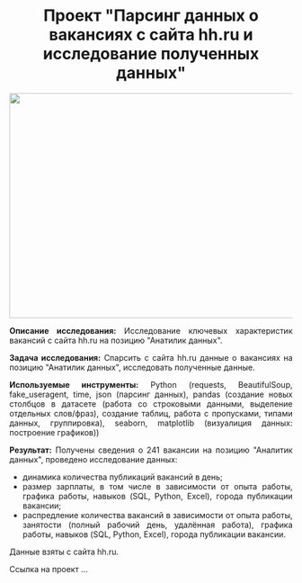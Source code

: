 <h1 align="center"> Проект "Парсинг данных о вакансиях с сайта hh.ru и исследование полученных данных" </h1>

<center><img src="https://gazon.media/userfls/news/large/2/11674_nayti-vakansiyu-mechty-kak-ts.png" width="600" height="400" /></center>



<div style="text-align: justify">

**Описание исследования:** Исследование ключевых характеристик вакансий с сайта hh.ru на позицию "Анатилик данных".

**Задача исследования:** Спарсить с сайта hh.ru данные о вакансиях на позицию "Анатилик данных", исследовать полученные данные.

**Используемые инструменты:** Python (requests, BeautifulSoup, fake_useragent, time, json (парсинг данных), pandas (создание новых столбцов в датасете (работа со строковыми данными, выделение отдельных слов/фраз), создание таблиц, работа с пропусками, типами данных, группировка), seaborn, matplotlib (визуалиция данных: построение графиков))

**Результат:** Получены сведения о 241 вакансии на позицию "Аналитик данных", проведено исследование данных:

- динамика количества публикаций вакансий в день;
- размер зарплаты, в том числе в зависимости от опыта работы, графика работы, навыков (SQL, Python, Excel), города публикации вакансии;
- распредление количества вакансий в зависимости от опыта работы, занятости (полный рабочий день, удалённая работа), графика работы, навыков (SQL, Python, Excel), города публикации вакансии.

Данные взяты с сайта hh.ru. </div>

Ссылка на проект ...